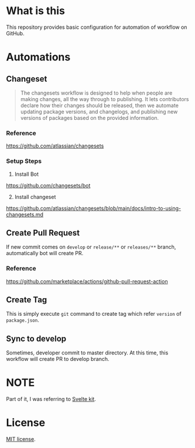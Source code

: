 # What is this

This repository provides basic configuration for automation of workflow on GitHub.

# Automations

## Changeset

> The changesets workflow is designed to help when people are making changes, all the way through to publishing. It lets contributors declare how their changes should be released, then we automate updating package versions, and changelogs, and publishing new versions of packages based on the provided information.
### Reference

https://github.com/atlassian/changesets

### Setup Steps

1. Install Bot

https://github.com/changesets/bot


2. Install changeset

https://github.com/atlassian/changesets/blob/main/docs/intro-to-using-changesets.md

## Create Pull Request

If new commit comes on `develop` or `release/**` or `releases/**` branch,
automatically bot will create PR.

### Reference

https://github.com/marketplace/actions/github-pull-request-action

## Create Tag

This is simply execute `git` command to create tag which refer `version` of `package.json`.

## Sync to develop

Sometimes, developer commit to master directory.
At this time, this workflow will create PR to develop branch. 

# NOTE

Part of it, I was referring to [Svelte kit](https://github.com/sveltejs/kit).

# License
 
[MIT license](https://en.wikipedia.org/wiki/MIT_License).